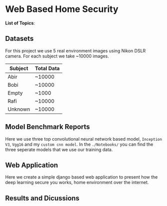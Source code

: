 # Web Based Home Security

**List of Topics**:



## Datasets

For this project we use 5 real environment images using Nikon DSLR camera. For each subject we take ~10000 images. 

| Subject | Total Data | 
|-------|------|
|Abir| ~10000|
|Bobi| ~10000|
|Empty| ~1000|
|Rafi| ~10000|
|Unknown| ~10000|


## Model Benchmark Reports

Here we use three top convolutional neural network based model, `Inception V3`, `Vgg16` and my `custom cnn model`. In the `./Notebooks/` you can find the three seperate models that we use our training data.

## Web Application

Here we create a simple django based web application to present how the deep learning secure you works, home environment over the internet. 

## Results and Dicussions


